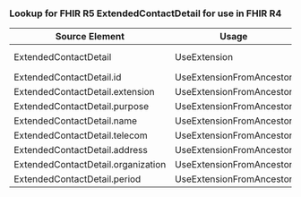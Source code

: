 ### Lookup for FHIR R5 ExtendedContactDetail for use in FHIR R4

| Source Element | Usage | Target |
| -------------- | ----- | ------ |
| ExtendedContactDetail | UseExtension | http://hl7.org/fhir/5.0/StructureDefinition/extension-ExtendedContactDetail |
| ExtendedContactDetail.id | UseExtensionFromAncestor | - |
| ExtendedContactDetail.extension | UseExtensionFromAncestor | - |
| ExtendedContactDetail.purpose | UseExtensionFromAncestor | - |
| ExtendedContactDetail.name | UseExtensionFromAncestor | - |
| ExtendedContactDetail.telecom | UseExtensionFromAncestor | - |
| ExtendedContactDetail.address | UseExtensionFromAncestor | - |
| ExtendedContactDetail.organization | UseExtensionFromAncestor | - |
| ExtendedContactDetail.period | UseExtensionFromAncestor | - |
